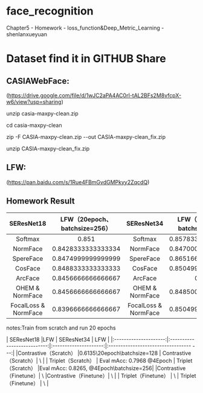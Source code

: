 # face_recognition
Chapter5 - Homework - loss_function&amp;Deep_Metric_Learning - shenlanxueyuan

# Dataset find it in GITHUB Share
## CASIAWebFace:

(https://drive.google.com/file/d/1wJC2aPA4AC0rI-tAL2BFs2M8vfcpX-w6/view?usp=sharing)

unzip casia-maxpy-clean.zip

cd casia-maxpy-clean

zip -F CASIA-maxpy-clean.zip --out CASIA-maxpy-clean_fix.zip

unzip CASIA-maxpy-clean_fix.zip

## LFW:

(https://pan.baidu.com/s/1Rue4FBmGvdGMPkyy2ZqcdQ)

## Homework Result

|      SEResNet18       |LFW（20epoch、batchsize=256）|       SEResNet34      |LFW（20epoch、batchsize=128）|
|:---------------------:|:---------------------------:|:---------------------:|:---------------------------:|
|       Softmax         | 0.851                       |       Softmax         |0.8578333333333333           |
|       NormFace        | 0.8428333333333334          |       NormFace        |0.8470000000000001           |
|      SpereFace        | 0.8474999999999999          |      SpereFace        |0.8651666666666665           |
|       CosFace         | 0.8488333333333333          |       CosFace         |0.8504999999999999           |
|       ArcFace         | 0.8456666666666667          |       ArcFace         |0.755                        |
|   OHEM & NormFace     | 0.8456666666666667          |   OHEM & NormFace     |0.8485000000000001           |
|FocalLoss & NormFace   | 0.8396666666666667          |FocalLoss & NormFace   |0.8504999999999999           |

notes:Train from scratch and run 20 epochs

|      SEResNet18       |LFW                          |       SEResNet34      | LFW                                    |
|:---------------------:|:---------------------------:|:---------------------:|:---------------------------------- ---:|
|Contrastive（Scratch） |0.6135\20epoch\batchsize=128 | Contrastive（Scratch）|        \                               |
|  Triplet（Scratch）   | Eval mAcc: 0.7968  @4Epoch  |  Triplet（Scratch）   |Eval mAcc: 0.8265, @4Epoch\batchsize=256|
|Contrastive（Finetune）|     \                       |Contrastive（Finetune）|        \                               |
| Triplet（Finetune）   |     \                       | Triplet（Finetune）   |        \                               |
